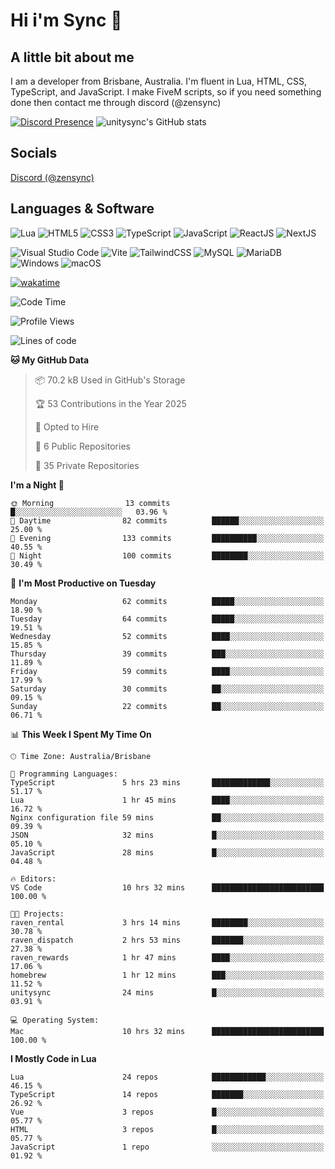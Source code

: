 # Hi i'm Sync 👋

## A little bit about me
I am a developer from Brisbane, Australia. I'm fluent in Lua, HTML, CSS, TypeScript, and JavaScript. I make FiveM scripts, so if you need something done then contact me through discord (@zensync)

[![Discord Presence](https://lanyard.cnrad.dev/api/265742868587479050)](https://discord.com/users/265742868587479050)
![unitysync's GitHub stats](https://github-readme-stats.vercel.app/api?username=unitysync&show_icons=true&theme=ambient_gradient)

## Socials
<p><a href="https://discord.com/users/265742868587479050">Discord (@zensync)</a></p>

## Languages & Software
![Lua](https://img.shields.io/badge/lua-%232C2D72.svg?style=for-the-badge&logo=lua&logoColor=white) ![HTML5](https://img.shields.io/badge/html5-%23E34F26.svg?style=for-the-badge&logo=html5&logoColor=white) ![CSS3](https://img.shields.io/badge/css3-%231572B6.svg?style=for-the-badge&logo=css3&logoColor=white) ![TypeScript](https://img.shields.io/badge/TypeScript-3178C6?logo=typescript&logoColor=fff&style=for-the-badge) ![JavaScript](https://img.shields.io/badge/javascript-%23323330.svg?style=for-the-badge&logo=javascript&logoColor=%23F7DF1E) ![ReactJS](https://shields.io/badge/react-black?logo=react&style=for-the-badge) ![NextJS](https://img.shields.io/badge/next.js-000000?style=for-the-badge&logo=nextdotjs&logoColor=white)

![Visual Studio Code](https://custom-icon-badges.demolab.com/badge/Visual%20Studio%20Code-0078d7.svg?logo=vsc&logoColor=white&style=for-the-badge) ![Vite](https://img.shields.io/badge/Vite-646CFF?style=for-the-badge&logo=Vite&logoColor=white) ![TailwindCSS](https://img.shields.io/badge/tailwindcss-%2338B2AC.svg?style=for-the-badge&logo=tailwind-css&logoColor=white) ![MySQL](https://img.shields.io/badge/MySQL-4479A1?style=for-the-badge&logo=mysql&logoColor=white) ![MariaDB](https://img.shields.io/badge/MariaDB-003545?style=for-the-badge&logo=mariadb&logoColor=white) ![Windows](https://custom-icon-badges.demolab.com/badge/Windows-0078D6?logo=windows11&logoColor=white&style=for-the-badge) ![macOS](https://img.shields.io/badge/macOS-000000?logo=apple&logoColor=F0F0F0&style=for-the-badge)

[![wakatime](https://wakatime.com/badge/user/018c590e-972a-4f9d-bbc0-f77a1b8e8227.svg?style=for-the-badge)](https://wakatime.com/@unitysync)

<!--START_SECTION:waka-->
![Code Time](http://img.shields.io/badge/Code%20Time-333%20hrs%2034%20mins-blue)

![Profile Views](http://img.shields.io/badge/Profile%20Views-91-blue)

![Lines of code](https://img.shields.io/badge/From%20Hello%20World%20I%27ve%20Written-363.8%20thousand%20lines%20of%20code-blue)

**🐱 My GitHub Data** 

> 📦 70.2 kB Used in GitHub's Storage 
 > 
> 🏆 53 Contributions in the Year 2025
 > 
> 💼 Opted to Hire
 > 
> 📜 6 Public Repositories 
 > 
> 🔑 35 Private Repositories 
 > 
**I'm a Night 🦉** 

```text
🌞 Morning                13 commits          █░░░░░░░░░░░░░░░░░░░░░░░░   03.96 % 
🌆 Daytime                82 commits          ██████░░░░░░░░░░░░░░░░░░░   25.00 % 
🌃 Evening                133 commits         ██████████░░░░░░░░░░░░░░░   40.55 % 
🌙 Night                  100 commits         ████████░░░░░░░░░░░░░░░░░   30.49 % 
```
📅 **I'm Most Productive on Tuesday** 

```text
Monday                   62 commits          █████░░░░░░░░░░░░░░░░░░░░   18.90 % 
Tuesday                  64 commits          █████░░░░░░░░░░░░░░░░░░░░   19.51 % 
Wednesday                52 commits          ████░░░░░░░░░░░░░░░░░░░░░   15.85 % 
Thursday                 39 commits          ███░░░░░░░░░░░░░░░░░░░░░░   11.89 % 
Friday                   59 commits          ████░░░░░░░░░░░░░░░░░░░░░   17.99 % 
Saturday                 30 commits          ██░░░░░░░░░░░░░░░░░░░░░░░   09.15 % 
Sunday                   22 commits          ██░░░░░░░░░░░░░░░░░░░░░░░   06.71 % 
```


📊 **This Week I Spent My Time On** 

```text
🕑︎ Time Zone: Australia/Brisbane

💬 Programming Languages: 
TypeScript               5 hrs 23 mins       █████████████░░░░░░░░░░░░   51.17 % 
Lua                      1 hr 45 mins        ████░░░░░░░░░░░░░░░░░░░░░   16.72 % 
Nginx configuration file 59 mins             ██░░░░░░░░░░░░░░░░░░░░░░░   09.39 % 
JSON                     32 mins             █░░░░░░░░░░░░░░░░░░░░░░░░   05.10 % 
JavaScript               28 mins             █░░░░░░░░░░░░░░░░░░░░░░░░   04.48 % 

🔥 Editors: 
VS Code                  10 hrs 32 mins      █████████████████████████   100.00 % 

🐱‍💻 Projects: 
raven_rental             3 hrs 14 mins       ████████░░░░░░░░░░░░░░░░░   30.78 % 
raven_dispatch           2 hrs 53 mins       ███████░░░░░░░░░░░░░░░░░░   27.38 % 
raven_rewards            1 hr 47 mins        ████░░░░░░░░░░░░░░░░░░░░░   17.06 % 
homebrew                 1 hr 12 mins        ███░░░░░░░░░░░░░░░░░░░░░░   11.52 % 
unitysync                24 mins             █░░░░░░░░░░░░░░░░░░░░░░░░   03.91 % 

💻 Operating System: 
Mac                      10 hrs 32 mins      █████████████████████████   100.00 % 
```

**I Mostly Code in Lua** 

```text
Lua                      24 repos            ████████████░░░░░░░░░░░░░   46.15 % 
TypeScript               14 repos            ███████░░░░░░░░░░░░░░░░░░   26.92 % 
Vue                      3 repos             █░░░░░░░░░░░░░░░░░░░░░░░░   05.77 % 
HTML                     3 repos             █░░░░░░░░░░░░░░░░░░░░░░░░   05.77 % 
JavaScript               1 repo              ░░░░░░░░░░░░░░░░░░░░░░░░░   01.92 % 
```




<!--END_SECTION:waka-->
